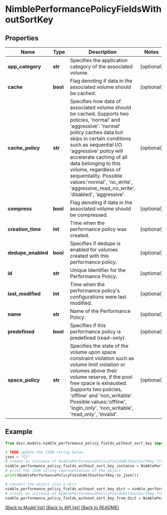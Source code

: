 # NimblePerformancePolicyFieldsWithoutSortKey


## Properties

Name | Type | Description | Notes
------------ | ------------- | ------------- | -------------
**app_category** | **str** | Specifies the application category of the associated volume. | [optional] 
**cache** | **bool** | Flag denoting if data in the associated volume should be cached. | [optional] 
**cache_policy** | **str** | Specifies how data of associated volume should be cached. Supports two policies, &#39;normal&#39; and &#39;aggressive&#39;. &#39;normal&#39; policy caches data but skips in certain conditions such as sequential I/O. &#39;aggressive&#39; policy will accelerate caching of all data belonging to this volume, regardless of sequentiality. Possible values:&#39;normal&#39;, &#39;no_write&#39;, &#39;aggressive_read_no_write&#39;, &#39;disabled&#39;, &#39;aggressive&#39;. | [optional] 
**compress** | **bool** | Flag denoting if data in the associated volume should be compressed. | [optional] 
**creation_time** | **int** | Time when the performance policy was created. | [optional] 
**dedupe_enabled** | **bool** | Specifies if dedupe is enabled for volumes created with this performance policy. | [optional] 
**id** | **str** | Unique Identifier for the Performance Policy. | [optional] 
**last_modified** | **int** | Time when the performance policy&#39;s configurations were last modified. | [optional] 
**name** | **str** | Name of the Performance Policy. | [optional] 
**predefined** | **bool** | Specifies if this performance policy is predefined (read-only). | [optional] 
**space_policy** | **str** | Specifies the state of the volume upon space constraint violation such as volume limit violation or volumes above their volume reserve, if the pool free space is exhausted. Supports two policies, &#39;offline&#39; and &#39;non_writable&#39;. Possible values:&#39;offline&#39;, &#39;login_only&#39;, &#39;non_writable&#39;, &#39;read_only&#39;, &#39;invalid&#39;. | [optional] 

## Example

```python
from dscc.models.nimble_performance_policy_fields_without_sort_key import NimblePerformancePolicyFieldsWithoutSortKey

# TODO update the JSON string below
json = "{}"
# create an instance of NimblePerformancePolicyFieldsWithoutSortKey from a JSON string
nimble_performance_policy_fields_without_sort_key_instance = NimblePerformancePolicyFieldsWithoutSortKey.from_json(json)
# print the JSON string representation of the object
print(NimblePerformancePolicyFieldsWithoutSortKey.to_json())

# convert the object into a dict
nimble_performance_policy_fields_without_sort_key_dict = nimble_performance_policy_fields_without_sort_key_instance.to_dict()
# create an instance of NimblePerformancePolicyFieldsWithoutSortKey from a dict
nimble_performance_policy_fields_without_sort_key_from_dict = NimblePerformancePolicyFieldsWithoutSortKey.from_dict(nimble_performance_policy_fields_without_sort_key_dict)
```
[[Back to Model list]](../README.md#documentation-for-models) [[Back to API list]](../README.md#documentation-for-api-endpoints) [[Back to README]](../README.md)


